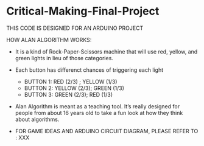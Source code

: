 # Critical-Making-Final-Project

THIS CODE IS DESIGNED FOR AN ARDUINO PROJECT 

HOW ALAN ALGORITHM WORKS:
- It is a kind of Rock-Paper-Scissors machine that will use red, yellow, and green lights in lieu of those categories. 
- Each button has differenct chances of triggering each light 
    - BUTTON 1: RED (2/3) ; YELLOW (1/3)
    - BUTTON 2: YELLOW (2/3); GREEN (1/3)
    - BUTTON 3: GREEN (2/3); RED (1/3) 

- Alan Algorithm is meant as a teaching tool. It’s really designed for people from about 16 years old to take a fun look at how they think about algorithms.
- FOR GAME IDEAS AND ARDUINO CIRCUIT DIAGRAM, PLEASE REFER TO : XXX
